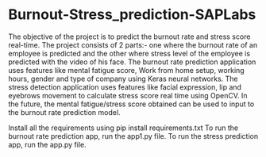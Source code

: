 # Burnout-Stress_prediction-SAPLabs
The objective of the project is to predict the burnout rate and stress score real-time. The project consists of 2 parts:- one where the burnout rate of an employee is predicted and the other where stress level of the employee is predicted with the video of his face. The burnout rate prediction application uses features like mental fatigue score, Work from home setup, working hours, gender and type of company using Keras neural networks. The stress detection application uses  features like facial expression, lip and eyebrows movement to calculate stress score real time using OpenCV. In the future, the mental fatigue/stress score obtained can be used to input to the burnout rate prediction model.  


Install all the requirements using pip install requirements.txt
To run the burnout rate prediction app, run the app1.py file.
To run the stress prediction app, run the app.py file.
